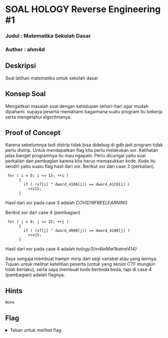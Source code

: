 # SOAL HOLOGY Reverse Engineering #1

### Judul : Matematika Sekolah Dasar

### Author : ahm4d

## Deskripsi

Soal latihan matematika untuk sekolah dasar

## Konsep Soal

Mengaitkan masalah soal dengan kehidupan sehari-hari agar mudah dipahami. supaya peserta memahami bagaimana suatu program itu bekerja serta mengetahui algoritmanya.

## Proof of Concept

Karena sebelumnya tadi distrip tidak bisa didebug di gdb jadi program tidak perlu distrip. Untuk mendapatkan flag kita perlu melakukan xor. Kelihatan jelas banget programnya itu mau ngapain. Perlu dicurigai yaitu soal perkalian dan pembagian karena kita harus memasukkan kode. Kode itu sendiri yaitu suatu flag hasil dari xor. Berikut xor dari case 3 (perkalian).
```
 for ( i = 0; i <= 15; ++i )
      {
        if ( (v7[i] ^ dword_4180[i]) == dword_41C0[i] )
          ++v15;
      }
```
Hasil dari xor pada case 3 adalah *COVID19FREELEARNING*

Berikut xor dari case 4 (pembagian)
```
 for ( j = 0; j <= 25; ++j )
      {
        if ( (v7[j] ^ dword_4080[j]) == dword_4100[j] )
          ++v15;
      }
```
Hasil dari xor pada case 4 adalah *hology3{m4teMat1katral414}*

Saya sengaja membuat hampir mirip dari segi variabel atau yang lainnya. Tujuan untuk melihat ketelitian peserta (untuk yang senior CTF mungkin tidak berlaku), serta saya membuat kode berbeda beda, tapi di case 4 (pembagian) adalah flagnya.

## Hints

<code>None</code>

## Flag

<details>
<summary>Tekan untuk melihat flag</summary>

    hology3{m4teMat1katral414}

</details>
